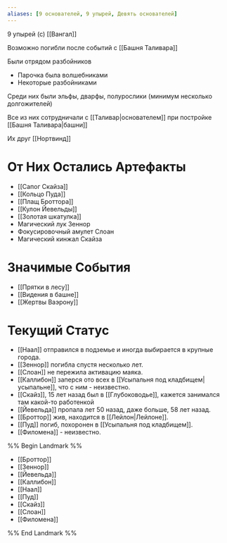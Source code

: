 ```yaml
---
aliases: [9 основателей, 9 упырей, Девять основателей]
---
```


9 упырей (с) [[Вангал]]

Возможно погибли после событий с [[Башня Таливара]]

Были отрядом разбойников

- Парочка была волшебниками
- Некоторые разбойниками

Среди них были эльфы, дварфы, полурослики (минимум несколько долгожителей)

Все из них сотрудничали с [[Таливар|основателем]] при постройке [[Башня Таливара|башни]]

Их друг [[Нортвинд]]

# От Них Остались Артефакты

- [[Сапог Скайза]]
- [[Кольцо Пуда]]
- [[Плащ Броттора]]
- [[Кулон Йевельды]]
- [[Золотая шкатулка]]
- Магический лук Зеннор
- Фокусировочный амулет Слоан
- Магический кинжал Скайза

# Значимые События

- [[Прятки в лесу]]
- [[Видения в башне]]
- [[Жертвы Ваэрону]]

# Текущий Статус

- [[Наал]] отправился в подземье и иногда выбирается в крупные города.
- [[Зеннор]] погибла спустя несколько лет.
- [[Слоан]] не пережила активацию маяка.
- [[Каллибон]] заперся ото всех в [[Усыпальня под кладбищем|усыпальне]], что с ним - неизвестно.
- [[Скайз]], 15 лет назад был в [[Глубоководье]], кажется занимался там какой-то работенкой
- [[Йевельда]] пропала лет 50 назад, даже больше, 58 лет назад.
- [[Броттор]] жив, находится в [[Лейлон|Лейлоне]].
- [[Пуд]] погиб, похоронен в [[Усыпальня под кладбищем]].
- [[Филомена]] - неизвестно.

%% Begin Landmark %%

- [[Броттор]]
- [[Зеннор]]
- [[Йевельда]]
- [[Каллибон]]
- [[Наал]]
- [[Пуд]]
- [[Скайз]]
- [[Слоан]]
- [[Филомена]]

%% End Landmark %%
